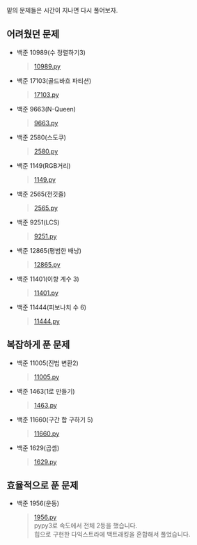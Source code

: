 밑의 문제들은 시간이 지나면 다시 풀어보자.
## 어려웠던 문제
- 백준 10989(수 정렬하기3)
  > [10989.py](https://github.com/nhlee98/Algorithm_Problem/blob/main/Baekjoon/%EB%8B%A8%EA%B3%84%EB%B3%84%EB%A1%9C%ED%92%80%EC%96%B4%EB%B3%B4%EA%B8%B0/13_%EC%A0%95%EB%A0%AC/10989.py)  
- 백준 17103(골드바흐 파티션)
  > [17103.py](https://github.com/nhlee98/Algorithm_Problem/blob/main/Baekjoon/%EB%8B%A8%EA%B3%84%EB%B3%84%EB%A1%9C%ED%92%80%EC%96%B4%EB%B3%B4%EA%B8%B0/15_%EC%95%BD%EC%88%98_%EB%B0%B0%EC%88%98_%EC%86%8C%EC%88%982/17103.py)
- 백준 9663(N-Queen)
  > [9663.py](https://github.com/nhlee98/Algorithm_Problem/blob/main/Baekjoon/%EB%8B%A8%EA%B3%84%EB%B3%84%EB%A1%9C%ED%92%80%EC%96%B4%EB%B3%B4%EA%B8%B0/22_%EB%B0%B1%ED%8A%B8%EB%9E%98%ED%82%B9/9663.py)   
- 백준 2580(스도쿠)
  > [2580.py](https://github.com/nhlee98/Algorithm_Problem/blob/main/Baekjoon/%EB%8B%A8%EA%B3%84%EB%B3%84%EB%A1%9C%ED%92%80%EC%96%B4%EB%B3%B4%EA%B8%B0/22_%EB%B0%B1%ED%8A%B8%EB%9E%98%ED%82%B9/2580.py)   
- 백준 1149(RGB거리)
  > [1149.py](https://github.com/nhlee98/Algorithm_Problem/blob/main/Baekjoon/%EB%8B%A8%EA%B3%84%EB%B3%84%EB%A1%9C%ED%92%80%EC%96%B4%EB%B3%B4%EA%B8%B0/23_%EB%8F%99%EC%A0%81_%EA%B3%84%ED%9A%8D%EB%B2%951/1149.py)   
- 백준 2565(전깃줄)
  > [2565.py](https://github.com/nak-honest/Algorithm_Problem/blob/main/Baekjoon/%EB%8B%A8%EA%B3%84%EB%B3%84%EB%A1%9C%ED%92%80%EC%96%B4%EB%B3%B4%EA%B8%B0/23_%EB%8F%99%EC%A0%81_%EA%B3%84%ED%9A%8D%EB%B2%951/2565.py)   
- 백준 9251(LCS)
  > [9251.py](https://github.com/nak-honest/Algorithm_Problem/blob/main/Baekjoon/%EB%8B%A8%EA%B3%84%EB%B3%84%EB%A1%9C%ED%92%80%EC%96%B4%EB%B3%B4%EA%B8%B0/23_%EB%8F%99%EC%A0%81_%EA%B3%84%ED%9A%8D%EB%B2%951/9251.py)
- 백준 12865(평범한 배낭)
  > [12865.py](https://github.com/nak-honest/Algorithm_Problem/blob/main/Baekjoon/단계별로풀어보기/23_동적_계획법1/12865.py)
- 백준 11401(이항 계수 3)
  > [11401.py](https://github.com/nak-honest/Algorithm_Problem/blob/main/Baekjoon/단계별로풀어보기/26_분할_정복/11401.py)
- 백준 11444(피보나치 수 6)
  > [11444.py](https://github.com/nak-honest/Algorithm_Problem/blob/main/Baekjoon/단계별로풀어보기/26_분할_정복/11444.py)   

## 복잡하게 푼 문제
- 백준 11005(진법 변환2)
  > [11005.py](https://github.com/nhlee98/Algorithm_Problem/blob/main/Baekjoon/%EB%8B%A8%EA%B3%84%EB%B3%84%EB%A1%9C%ED%92%80%EC%96%B4%EB%B3%B4%EA%B8%B0/8_%EC%9D%BC%EB%B0%98%EC%88%98%ED%95%991/11005.py)   
- 백준 1463(1로 만들기)
  > [1463.py](https://github.com/nhlee98/Algorithm_Problem/blob/main/Baekjoon/%EB%8B%A8%EA%B3%84%EB%B3%84%EB%A1%9C%ED%92%80%EC%96%B4%EB%B3%B4%EA%B8%B0/23_%EB%8F%99%EC%A0%81_%EA%B3%84%ED%9A%8D%EB%B2%951/1463.py)   
- 백준 11660(구간 합 구하기 5)
  > [11660.py](https://github.com/nak-honest/Algorithm_Problem/blob/main/Baekjoon/단계별로풀어보기/24_누적합/11660.py)   
- 백준 1629(곱셈)
  > [1629.py](https://github.com/nak-honest/Algorithm_Problem/blob/main/Baekjoon/단계별로풀어보기/26_분할_정복/1629.py)   

## 효율적으로 푼 문제
- 백준 1956(운동)
  > [1956.py](https://github.com/nhlee98/Algorithm_Problem/blob/main/Baekjoon/단계별로풀어보기/32_최단경로/1956.py)   
  > pypy3로 속도에서 전체 2등을 했습니다.   
  > 힙으로 구현한 다익스트라에 백트래킹을 혼합해서 풀었습니다.
